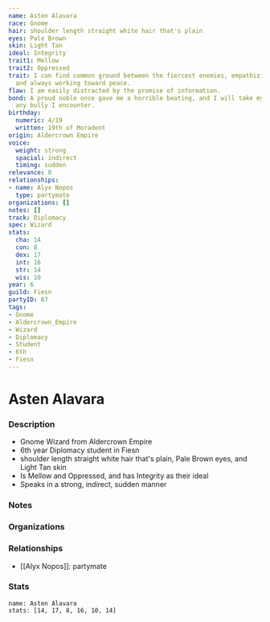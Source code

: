 ```yaml
---
name: Asten Alavara
race: Gnome
hair: shoulder length straight white hair that's plain
eyes: Pale Brown
skin: Light Tan
ideal: Integrity
trait1: Mellow
trait2: Oppressed
trait: I can find common ground between the fiercest enemies, empathizing with them
  and always working toward peace.
flaw: I am easily distracted by the promise of information.
bond: A proud noble once gave me a horrible beating, and I will take my revenge on
  any bully I encounter.
birthday:
  numeric: 4/19
  written: 19th of Moradent
origin: Aldercrown Empire
voice:
  weight: strong
  spacial: indirect
  timing: sudden
relevance: 0
relationships:
- name: Alyx Nopos
  type: partymate
organizations: []
notes: []
track: Diplomacy
spec: Wizard
stats:
  cha: 14
  con: 8
  dex: 17
  int: 16
  str: 14
  wis: 10
year: 6
guild: Fiesn
partyID: 87
tags:
- Gnome
- Aldercrown_Empire
- Wizard
- Diplomacy
- Student
- 6th
- Fiesn
---
```

# Asten Alavara
### Description
- Gnome Wizard from Aldercrown Empire
- 6th year Diplomacy student in Fiesn
- shoulder length straight white hair that's plain, Pale Brown eyes, and Light Tan skin
- Is Mellow and Oppressed, and has Integrity as their ideal
- Speaks in a strong, indirect, sudden manner

### Notes

### Organizations

### Relationships
- [[Alyx Nopos]]: partymate

### Stats
```statblock
name: Asten Alavara
stats: [14, 17, 8, 16, 10, 14]
```
